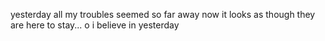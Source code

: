 yesterday
all my troubles seemed so far away
now it looks as though they are here to stay...
o i believe
in yesterday
